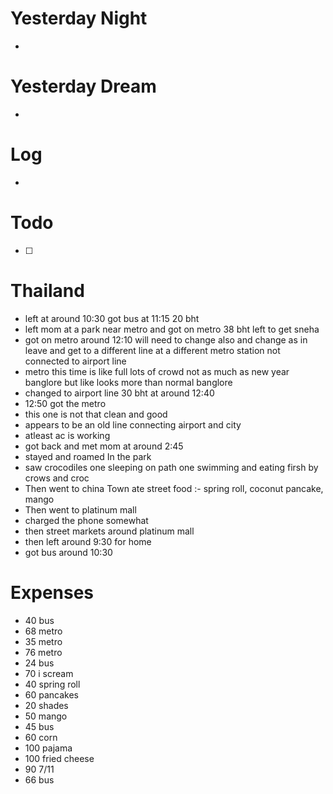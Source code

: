 
# Yesterday Night

- 

# Yesterday Dream

- 

# Log

- 



# Todo

- [ ] 



# Thailand 

- left at around 10:30 got bus at 11:15 20 bht 
- left mom at a park near metro and got on metro 38 bht left to get sneha 
- got on metro around 12:10 will need to change also and change as in leave and get to a different line at a different metro station not connected to airport line 
- metro this time is like full lots of crowd not as much as new year banglore but like looks more than normal banglore 
- changed to airport line 30 bht at around 12:40 
- 12:50 got the metro 
- this one is not that clean and good
- appears to be an old line connecting airport and city 
- atleast ac is working 
- got back and met mom at around 2:45
- stayed and roamed In the park 
- saw crocodiles one sleeping on path one swimming and eating firsh by crows and croc 
- Then went to china Town ate street food :- spring roll, coconut pancake, mango 
- Then went to platinum mall
- charged the phone somewhat
- then street markets around platinum mall 
- then left around 9:30 for home 
- got bus around 10:30 


# Expenses

- 40 bus
- 68 metro 
- 35 metro
- 76 metro
- 24 bus
- 70 i scream
- 40 spring roll
- 60 pancakes
- 20 shades
- 50 mango
- 45 bus
- 60 corn 
- 100 pajama
- 100 fried cheese 
- 90 7/11
- 66 bus